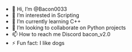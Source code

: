 - 👋 Hi, I’m @Bacon0033
- 👀 I’m interested in Scripting
- 🌱 I’m currently learning C++
- 💞️ I’m looking to collaborate on Python projects
- 📫 How to reach me Discord bacon_v2.0
- ⚡ Fun fact: I like dogs
